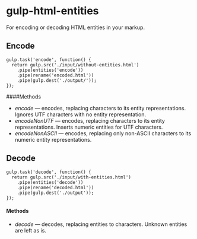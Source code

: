 # gulp-html-entities
For encoding or decoding HTML entities in your markup.

## Encode


```
gulp.task('encode', function() {
  return gulp.src('./input/without-entities.html')
    .pipe(entities('encode'))
    .pipe(rename('encoded.html'))
    .pipe(gulp.dest('./output/'));
});
```
####Methods
+ *encode* — encodes, replacing characters to its entity representations. Ignores UTF characters with no entity representation.
+ *encodeNonUTF* — encodes, replacing characters to its entity representations. Inserts numeric entities for UTF characters.
+ *encodeNonASCII* — encodes, replacing only non-ASCII characters to its numeric entity representations.

## Decode

```
gulp.task('decode', function() {
  return gulp.src('./input/with-entities.html')
    .pipe(entities('decode'))
    .pipe(rename('decoded.html'))
    .pipe(gulp.dest('./output'));
});
```
#### Methods
+ *decode* — decodes, replacing entities to characters. Unknown entities are left as is.

